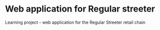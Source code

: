 # Web application for Regular streeter
Learning project - web application for the Regular Streeter retail chain
